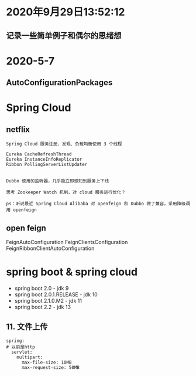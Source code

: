 # 2020年9月29日13:52:12
## 记录一些简单例子和偶尔的思绪想

# 2020-5-7 #
##  AutoConfigurationPackages ##


# Spring Cloud #
## netflix ##
```text
Spring Cloud 服务注册、发现、负载均衡使用 3 个线程

Eureka CacheRefreshThread
Eureka InstanceInfoReplicator
Ribbon PollingServerListUpdater


Dubbo 使用的监听器，几乎能立即感知到服务上下线

思考 Zookeeper Watch 机制，对 cloud 服务进行优化？

ps：听说最近 Spring Cloud Alibaba 对 openfeign 和 Dubbo 做了兼容，采用降级调用 openfeign

```


## open feign ##
FeignAutoConfiguration
FeignClientsConfiguration
FeignRibbonClientAutoConfiguration

# spring boot & spring cloud

* spring boot 2.0           - jdk 9
* spring boot 2.0.1.RELEASE - jdk 10
* spring boot 2.1.0.M2      - jdk 11
* spring boot 2.2           - jdk 13

## 11. 文件上传
```text
spring:
# 以前是http
  servlet:
    multipart:
      max-file-size: 10MB
      max-request-size: 50MB
```
